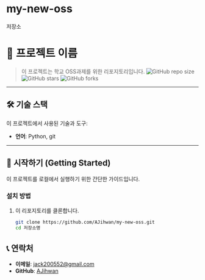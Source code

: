 # my-new-oss
저장소
# 📌 프로젝트 이름  
> 이 프로젝트는 학교 OSS과제를 위한 리포지토리입니다.
![GitHub repo size](https://img.shields.io/github/repo-size/AJihwan/my-new-oss)
![GitHub stars](https://img.shields.io/github/stars/AJihwan/my-new-oss?style=social)
![GitHub forks](https://img.shields.io/github/forks/AJihwan/my-new-oss?style=social)

---

## 🛠️ 기술 스택  
이 프로젝트에서 사용된 기술과 도구:
- **언어**: Python, git

---

## 🚀 시작하기 (Getting Started)  
이 프로젝트를 로컬에서 실행하기 위한 간단한 가이드입니다.  


### 설치 방법  
1. 이 리포지토리를 클론합니다.  
   ```bash
   git clone https://github.com/AJihwan/my-new-oss.git
   cd 저장소명
## 📞 연락처  

- **이메일**: [jack200552@gmail.com](mailto:jack200552@gmail.com)  
- **GitHub**: [AJihwan](https://github.com/AJihwan)    
